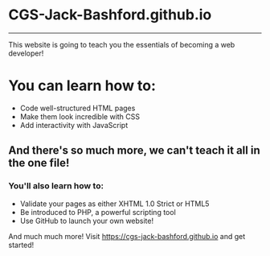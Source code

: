 # CGS-Jack-Bashford.github.io

---

This website is going to teach you the essentials of becoming a web developer!

# You can learn how to:

+ Code well-structured HTML pages
+ Make them look incredible with CSS
+ Add interactivity with JavaScript

## And there's so much more, we can't teach it all in the one file!

### You'll also learn how to:

+ Validate your pages as either XHTML 1.0 Strict or HTML5
+ Be introduced to PHP, a powerful scripting tool
+ Use GitHub to launch your own website!

And much much more!
Visit <https://cgs-jack-bashford.github.io> and get started!
